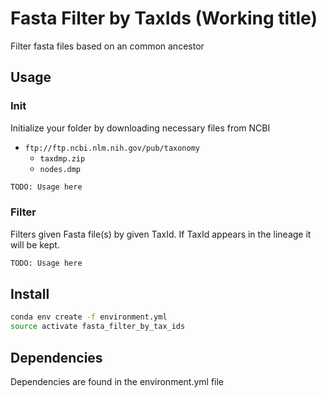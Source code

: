 # Fasta Filter by TaxIds (Working title)

Filter fasta files based on an common ancestor

## Usage

### Init 

Initialize your folder by downloading necessary files from NCBI

* `ftp://ftp.ncbi.nlm.nih.gov/pub/taxonomy`
  + `taxdmp.zip`
  + `nodes.dmp`

```bash
TODO: Usage here
```

### Filter

Filters given Fasta file(s) by given TaxId. If TaxId appears in the lineage it will be kept.

```bash
TODO: Usage here
```


## Install

```bash
conda env create -f environment.yml
source activate fasta_filter_by_tax_ids
```

## Dependencies

Dependencies are found in the environment.yml file
